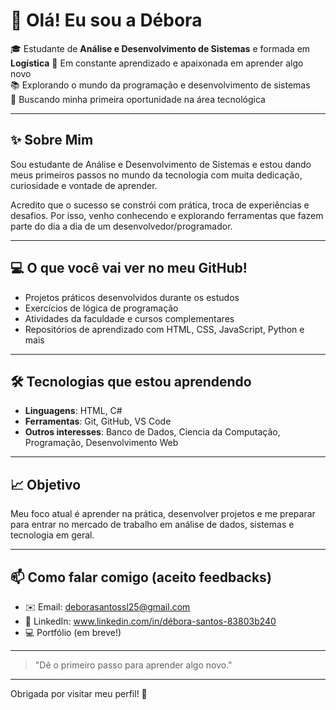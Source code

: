 # 👋 Olá! Eu sou a Débora

🎓 Estudante de **Análise e Desenvolvimento de Sistemas** e formada em **Logística**
🌱 Em constante aprendizado e apaixonada em aprender algo novo  
📚 Explorando o mundo da programação e desenvolvimento de sistemas  
🚀 Buscando minha primeira oportunidade na área tecnológica

---

## ✨ Sobre Mim

Sou estudante de Análise e Desenvolvimento de Sistemas e estou dando meus primeiros passos no mundo da tecnologia com muita dedicação, curiosidade e vontade de aprender.

Acredito que o sucesso se constrói com prática, troca de experiências e desafios. Por isso, venho conhecendo e explorando ferramentas que fazem parte do dia a dia de um desenvolvedor/programador.

---

## 💻 O que você vai ver no meu GitHub!

- Projetos práticos desenvolvidos durante os estudos
- Exercícios de lógica de programação
- Atividades da faculdade e cursos complementares
- Repositórios de aprendizado com HTML, CSS, JavaScript, Python e mais

---

## 🛠️ Tecnologias que estou aprendendo

- **Linguagens**: HTML, C#
- **Ferramentas**: Git, GitHub, VS Code
- **Outros interesses**: Banco de Dados, Ciencia da Computação, Programação, Desenvolvimento Web

---

## 📈 Objetivo

Meu foco atual é aprender na prática, desenvolver projetos e me preparar para entrar no mercado de trabalho em análise de dados, sistemas e tecnologia em geral.

---

## 📫 Como falar comigo (aceito feedbacks)

- ✉️ Email: deborasantossl25@gmail.com  
- 💼 LinkedIn: www.linkedin.com/in/débora-santos-83803b240  
- 💻 Portfólio (em breve!)

---

> "Dê o primeiro passo para aprender algo novo."

---

Obrigada por visitar meu perfil! 💙

